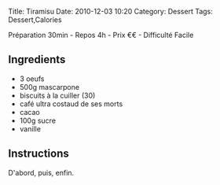 Title: Tiramisu
Date: 2010-12-03 10:20
Category: Dessert
Tags: Dessert,Calories

Préparation 30min - Repos 4h - Prix €€ - Difficulté Facile

## Ingredients
- 3 oeufs
- 500g mascarpone
- biscuits à la cuiller (30)
- café ultra costaud de ses morts
- cacao
- 100g sucre
- vanille

## Instructions

D'abord, puis, enfin.
